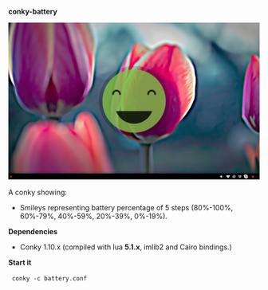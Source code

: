 <b>conky-battery</b>

![alt tag](https://raw.githubusercontent.com/xexpanderx/conky-battery/master/animation.gif)

A conky showing:
- Smileys representing battery percentage of 5 steps (80%-100%, 60%-79%, 40%-59%, 20%-39%, 0%-19%).

<b>Dependencies</b>

- Conky 1.10.x (compiled with lua **5.1.x**, imlib2 and Cairo bindings.)

<b>Start it</b>

<code> conky -c battery.conf </code>
